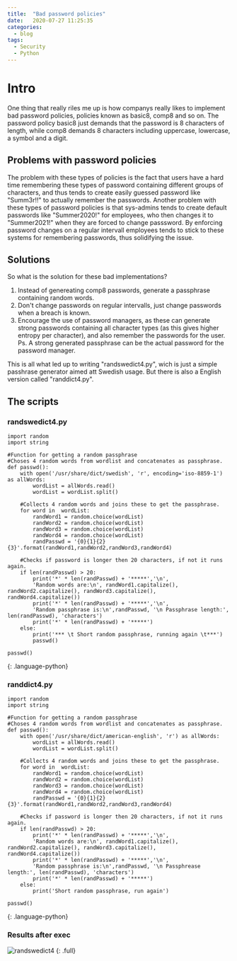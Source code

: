 ```yaml
---
title:  "Bad password policies"
date:   2020-07-27 11:25:35 
categories: 
  - blog
tags:
  - Security
  - Python
---
```


# Intro
One thing that really riles me up is how companys really likes to implement bad password policies, policies known as basic8, comp8 and so on.
The password policy basic8 just demands that the password is 8 characters of length, while comp8 demands 8 characters including uppercase, lowercase, a symbol and a digit.

## Problems with password policies
The problem with these types of policies is the fact that users have a hard time remembering these types of password containing different groups of characters, and thus tends to create easily guessed password like "Summ3r!!" to actually remember the passwords. 
Another problem with these types of password policies is that sys-admins tends to create default passwords like "Summer2020!" for employees, who then changes it to "Summer2021!" when they are forced to change passsword. By enforcing password changes on a regular intervall employees tends to stick to these systems for remembering passwords, thus solidifying the issue. 


## Solutions
So what is the solution for these bad implementations? 

1. Instead of genereating comp8 passwords, generate a passphrase containing random words. 
2. Don't change passwords on regular intervalls, just change passwords when a breach is known. 
3. Encourage the use of password managers, as these can generate strong passwords containing all character types (as this gives higher entropy per character), and also remember the passwords for the user. 
Ps. A strong generated passphrase can be the actual password for the password manager. 

This is all what led up to writing "randswedict4.py", wich is just a simple passhrase generator aimed att Swedish usage. But there is also a English version called "randdict4.py".

## The scripts

### randswedict4.py
~~~
import random
import string

#Function for getting a random passphrase
#Choses 4 random words from wordlist and concatenates as passphrase.
def passwd():
    with open('/usr/share/dict/swedish', 'r', encoding='iso-8859-1') as allWords:
        wordList = allWords.read()
        wordList = wordList.split()

    #Collects 4 random words and joins these to get the passphrase.
    for word in  wordList:	    
        randWord1 = random.choice(wordList)
        randWord2 = random.choice(wordList)
        randWord3 = random.choice(wordList)
        randWord4 = random.choice(wordList)
        randPasswd = '{0}{1}{2}{3}'.format(randWord1,randWord2,randWord3,randWord4)
    
    #Checks if password is longer then 20 characters, if not it runs again.
    if len(randPasswd) > 20:
        print('*' * len(randPasswd) + '*****','\n',
        'Random words are:\n', randWord1.capitalize(), randWord2.capitalize(), randWord3.capitalize(), randWord4.capitalize())
        print('*' * len(randPasswd) + '*****','\n',
        'Random passphrase is:\n',randPasswd, '\n Passphrase length:', len(randPasswd), 'characters')
        print('*' * len(randPasswd) + '*****')
    else:
        print('*** \t Short random passphrase, running again \t***')
        passwd()
        
passwd()
~~~
{: .language-python} 

### randdict4.py
~~~
import random
import string

#Function for getting a random passphrase
#Choses 4 random words from wordlist and concatenates as passphrase.
def passwd():
    with open('/usr/share/dict/american-english', 'r') as allWords:
        wordList = allWords.read()
        wordList = wordList.split()

    #Collects 4 random words and joins these to get the passphrase.
    for word in  wordList:	    
        randWord1 = random.choice(wordList)
        randWord2 = random.choice(wordList)
        randWord3 = random.choice(wordList)
        randWord4 = random.choice(wordList)
        randPasswd = '{0}{1}{2}{3}'.format(randWord1,randWord2,randWord3,randWord4)

    #Checks if password is longer then 20 characters, if not it runs again.
    if len(randPasswd) > 20:
        print('*' * len(randPasswd) + '*****','\n',
        'Random words are:\n', randWord1.capitalize(), randWord2.capitalize(), randWord3.capitalize(), randWord4.capitalize())
        print('*' * len(randPasswd) + '*****','\n',
        'Random passphrase is:\n',randPasswd, '\n Passphrease length:', len(randPasswd), 'characters')
        print('*' * len(randPasswd) + '*****')
    else:
        print('Short random passphrase, run again')

passwd()
~~~
{: .language-python}


### Results after exec

![randswedict4](https://dvardoo.github.io/images/randswedict4/randswedict4.png)
{: .full}
